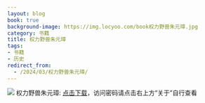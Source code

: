 ```yaml
---
layout: blog
book: true
background-image: https://img.locyoo.com/book权力野兽朱元璋.jpg
category: 书籍
title: 权力野兽朱元璋
tags:
- 书籍
- 历史
redirect_from:
  - /2024/03/权力野兽朱元璋/
---
```

![](https://img.locyoo.com/book权力野兽朱元璋.jpg)
权力野兽朱元璋: <a name = "ref1" href="https://url18.ctfile.com/f/50983618-1241682709-cb85f3?p=3619">点击下载</a>，访问密码请点击右上方“关于”自行查看